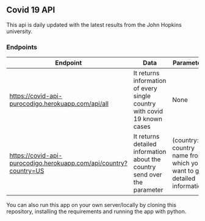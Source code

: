 ## Covid 19 API

This api is daily updated with the latest results from the John Hopkins university.


### Endpoints

| Endpoint | Data | Parameters |
| ------ | ------ | ------ |
| https://covid-api-purocodigo.herokuapp.com/api/all | It returns information of every single country with covid 19 known cases | None
| https://covid-api-purocodigo.herokuapp.com/api/country?country=US | It returns detailed information about the country send over the parameter | (country: country name from which you want to get detailed information)

You can also run this app on your own server/locally by cloning this repository, installing the requirements and running the app with python.

